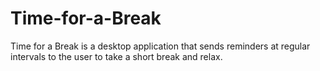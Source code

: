 # Time-for-a-Break

Time for a Break is a desktop application that sends reminders at regular intervals to the user to take a short break and relax.
